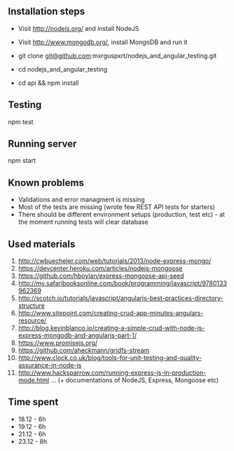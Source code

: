 Installation steps
------------------

* Visit http://nodejs.org/ and install NodeJS
* Visit http://www.mongodb.org/, install MongoDB and run it

* git clone git@github.com:mxrguspxrt/nodejs_and_angular_testing.git
* cd nodejs_and_angular_testing
* cd api && npm install


Testing
-------

npm test


Running server
--------------

npm start


Known problems
--------------

* Validations and error managment is missing
* Most of the tests are missing (wrote few REST API tests for starters)
* There should be different environment setups (production, test etc) - at the moment running tests will clear database


Used materials
--------------

1. http://cwbuecheler.com/web/tutorials/2013/node-express-mongo/
2. https://devcenter.heroku.com/articles/nodejs-mongoose
3. https://github.com/hboylan/express-mongoose-api-seed
4. http://my.safaribooksonline.com/book/programming/javascript/9780133962369
5. http://scotch.io/tutorials/javascript/angularjs-best-practices-directory-structure
6. http://www.sitepoint.com/creating-crud-app-minutes-angulars-resource/
7. http://blog.kevinblanco.io/creating-a-simple-crud-with-node-js-express-mongodb-and-angularjs-part-1/
8. https://www.promisejs.org/
9. https://github.com/aheckmann/gridfs-stream
10. http://www.clock.co.uk/blog/tools-for-unit-testing-and-quality-assurance-in-node-js
11. http://www.hacksparrow.com/running-express-js-in-production-mode.html
... (+ documentations of NodeJS, Express, Mongoose etc)


Time spent
----------

* 18.12 - 6h
* 19.12 - 6h
* 21.12 - 6h
* 23.12 - 8h
